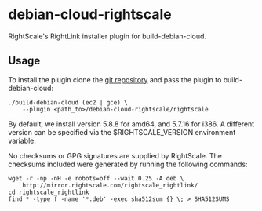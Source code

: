 debian-cloud-rightscale
=======================

RightScale's RightLink installer plugin for build-debian-cloud.

## Usage

To install the plugin clone the [git
repository](https://github.com/sitepoint/debian-cloud-rightscale)
and pass the plugin to build-debian-cloud:

    ./build-debian-cloud (ec2 | gce) \
        --plugin <path_to>/debian-cloud-rightscale/rightscale

By default, we install version 5.8.8 for amd64, and 5.7.16 for i386. A
different version can be specified via the $RIGHTSCALE_VERSION environment
variable.

No checksums or GPG signatures are supplied by RightScale. The
checksums included were generated by running the following commands:

    wget -r -np -nH -e robots=off --wait 0.25 -A deb \
        http://mirror.rightscale.com/rightscale_rightlink/
    cd rightscale_rightlink
    find * -type f -name '*.deb' -exec sha512sum {} \; > SHA512SUMS
